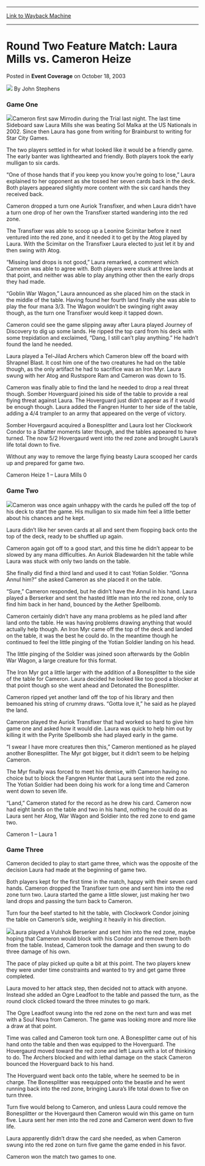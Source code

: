 
---
[Link to Wayback Machine](https://web.archive.org/web/20171030164943/https://magic.wizards.com/en/articles/archive/event-coverage/round-two-feature-match-laura-mills-vs-cameron-heize-2003-10-18)

[_metadata_:author]:- "John Stephens"
[_metadata_:description]:- "Game OneCameron first saw Mirrodin during the Trial last night. The last time Sideboard saw Laura Mills she was beating Sol Malka at the US Nationals in 2002. Since then Laura has gone from writing for Brainburst to writing for Star City Games. The two players settled in for what looked like it would be a friendly game. The early banter was lighthearted and friendly. Both players took the early mulligan to six cards."
[_metadata_:generator]:- "Drupal 7 (http://drupal.org)"
[_metadata_:node]:- "776621"
[_metadata_:publish_date]:- "2003-10-18"
[_metadata_:source]:- "div-main-content"
[_metadata_:title]:- "Round Two Feature Match: Laura Mills vs. Cameron Heize"
[_metadata_:wayback_capture_timestamp]:- "2017-10-30 16:49:43"
[_metadata_:wayback_raw_url]:- "https://web.archive.org/web/20171030164943id_/https://magic.wizards.com/en/articles/archive/event-coverage/round-two-feature-match-laura-mills-vs-cameron-heize-2003-10-18"
[_metadata_:wayback_url]:- "https://magic.wizards.com/en/articles/archive/event-coverage/round-two-feature-match-laura-mills-vs-cameron-heize-2003-10-18"
---


Round Two Feature Match: Laura Mills vs. Cameron Heize
======================================================



 Posted in **Event Coverage**
 on October 18, 2003 






![](https://media.magic.wizards.com/styles/auth_small/public/generic-avatar-150_595.png)
By John Stephens











### Game One

![](https://media.magic.wizards.com/image_legacy_migration/sideboard/images/gpkc03/a988.jpg)Cameron first saw Mirrodin during the Trial last night. The last time Sideboard saw Laura Mills she was beating Sol Malka at the US Nationals in 2002. Since then Laura has gone from writing for Brainburst to writing for Star City Games. 

The two players settled in for what looked like it would be a friendly game. The early banter was lighthearted and friendly. Both players took the early mulligan to six cards.

“One of those hands that if you keep you know you’re going to lose,” Laura explained to her opponent as she tossed her seven cards back in the deck. Both players appeared slightly more content with the six card hands they received back.

Cameron dropped a turn one Auriok Transfixer, and when Laura didn’t have a turn one drop of her own the Transfixer started wandering into the red zone.

The Transfixer was able to scoop up a Leonine Scimitar before it next ventured into the red zone, and it needed it to get by the Atog played by Laura. With the Scimitar on the Transfixer Laura elected to just let it by and then swing with Atog.

“Missing land drops is not good,” Laura remarked, a comment which Cameron was able to agree with. Both players were stuck at three lands at that point, and neither was able to play anything other then the early drops they had made.

“Goblin War Wagon,” Laura announced as she placed him on the stack in the middle of the table. Having found her fourth land finally she was able to play the four mana 3/3. The Wagon wouldn’t be swinging right away though, as the turn one Transfixer would keep it tapped down.

Cameron could see the game slipping away after Laura played Journey of Discovery to dig up some lands. He ripped the top card from his deck with some trepidation and exclaimed, “Dang, I still can’t play anything.” He hadn’t found the land he needed.

Laura played a Tel-Jilad Archers which Cameron blew off the board with Shrapnel Blast. It cost him one of the two creatures he had on the table though, as the only artifact he had to sacrifice was an Iron Myr. Laura swung with her Atog and Rustspore Ram and Cameron was down to 15.

Cameron was finally able to find the land he needed to drop a real threat though. Somber Hoverguard joined his side of the table to provide a real flying threat against Laura. The Hoverguard just didn’t appear as if it would be enough though. Laura added the Fangren Hunter to her side of the table, adding a 4/4 trampler to an army that appeared on the verge of victory.

Somber Hovergaurd acquired a Bonesplitter and Laura lost her Clockwork Condor to a Shatter moments later though, and the tables appeared to have turned. The now 5/2 Hovergaurd went into the red zone and brought Laura’s life total down to five.

Without any way to remove the large flying beasty Laura scooped her cards up and prepared for game two.

Cameron Heize 1 – Laura Mills 0

### Game Two

![](https://media.magic.wizards.com/image_legacy_migration/sideboard/images/gpkc03/a983.jpg)Cameron was once again unhappy with the cards he pulled off the top of his deck to start the game. His mulligan to six made him feel a little better about his chances and he kept.

Laura didn’t like her seven cards at all and sent them flopping back onto the top of the deck, ready to be shuffled up again.

Cameron again got off to a good start, and this time he didn’t appear to be slowed by any mana difficulties. An Auriok Bladewarden hit the table while Laura was stuck with only two lands on the table.

She finally did find a third land and used it to cast Yotian Soldier. “Gonna Annul him?” she asked Cameron as she placed it on the table.

“Sure,” Cameron responded, but he didn’t have the Annul in his hand. Laura played a Berserker and sent the hasted little man into the red zone, only to find him back in her hand, bounced by the Aether Spellbomb.

Cameron certainly didn’t have any mana problems as he piled land after land onto the table. He was having problems drawing anything that would actually help though. An Iron Myr came off the top of the deck and landed on the table, it was the best he could do. In the meantime though he continued to feel the little pinging of the Yotian Soldier landing on his head.

The little pinging of the Soldier was joined soon afterwards by the Goblin War Wagon, a large creature for this format.

The Iron Myr got a little larger with the addition of a Bonesplitter to the side of the table for Cameron. Laura decided he looked like too good a blocker at that point though so she went ahead and Detonated the Bonesplitter.

Cameron ripped yet another land off the top of his library and then bemoaned his string of crummy draws. “Gotta love it,” he said as he played the land.

Cameron played the Auriok Transfixer that had worked so hard to give him game one and asked how it would die. Laura was quick to help him out by killing it with the Pyrite Spellbomb she had played early in the game.

“I swear I have more creatures then this,” Cameron mentioned as he played another Bonesplitter. The Myr got bigger, but it didn’t seem to be helping Cameron.

The Myr finally was forced to meet his demise, with Cameron having no choice but to block the Fangren Hunter that Laura sent into the red zone. The Yotian Soldier had been doing his work for a long time and Cameron went down to seven life.

“Land,” Cameron stated for the record as he drew his card. Cameron now had eight lands on the table and two in his hand, nothing he could do as Laura sent her Atog, War Wagon and Soldier into the red zone to end game two.

Cameron 1 – Laura 1

### Game Three

Cameron decided to play to start game three, which was the opposite of the decision Laura had made at the beginning of game two.

Both players kept for the first time in the match, happy with their seven card hands. Cameron dropped the Transfixer turn one and sent him into the red zone turn two. Laura started the game a little slower, just making her two land drops and passing the turn back to Cameron.

Turn four the beef started to hit the table, with Clockwork Condor joining the table on Cameron’s side, weighing it heavily in his direction.

![](https://media.magic.wizards.com/image_legacy_migration/sideboard/images/gpkc03/a986.jpg)Laura played a Vulshok Berserker and sent him into the red zone, maybe hoping that Cameron would block with his Condor and remove them both from the table. Instead, Cameron took the damage and then swung to do three damage of his own.

The pace of play picked up quite a bit at this point. The two players knew they were under time constraints and wanted to try and get game three completed.

Laura moved to her attack step, then decided not to attack with anyone. Instead she added an Ogre Leadfoot to the table and passed the turn, as the round clock clicked toward the three minutes to go mark.

The Ogre Leadfoot swung into the red zone on the next turn and was met with a Soul Nova from Cameron. The game was looking more and more like a draw at that point.

Time was called and Cameron took turn one. A Bonesplitter came out of his hand onto the table and then was equipped to the Hoverguard. The Hovergaurd moved toward the red zone and left Laura with a lot of thinking to do. The Archers blocked and with lethal damage on the stack Cameron bounced the Hoverguard back to his hand.

The Hoverguard went back onto the table, where he seemed to be in charge. The Bonesplitter was reequipped onto the beastie and he went running back into the red zone, bringing Laura’s life total down to five on turn three. 

Turn five would belong to Cameron, and unless Laura could remove the Bonesplitter or the Hovergaurd then Cameron would win this game on turn five. Laura sent her men into the red zone and Cameron went down to five life.

Laura apparently didn’t draw the card she needed, as when Cameron swung into the red zone on turn five game the game ended in his favor.

Cameron won the match two games to one.







